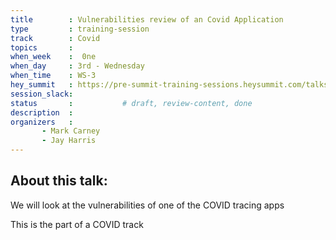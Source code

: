 ```yaml
---
title        : Vulnerabilities review of an Covid Application 
type         : training-session
track        : Covid
topics       : 
when_week    :  0ne
when_day     : 3rd - Wednesday
when_time    : WS-3
hey_summit   : https://pre-summit-training-sessions.heysummit.com/talks/covid-apps/
session_slack:
status       :           # draft, review-content, done
description  : 
organizers   : 
       - Mark Carney 
       - Jay Harris
---
```


## About this talk:

We will look at the vulnerabilities of one of the COVID tracing apps

This is the part of a COVID track